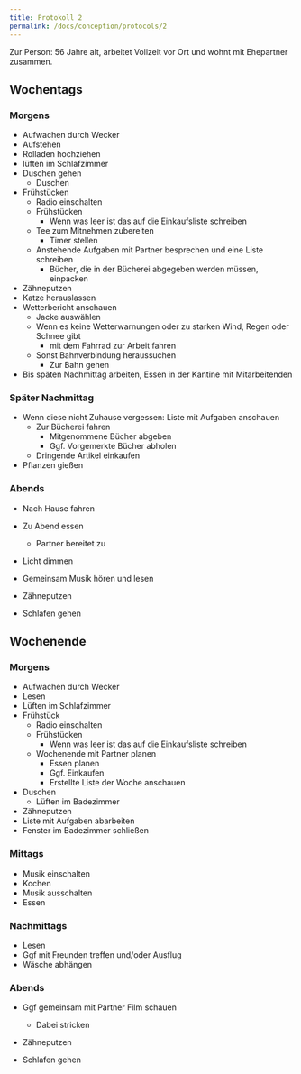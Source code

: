 ```yaml
---
title: Protokoll 2 
permalink: /docs/conception/protocols/2
---
```


Zur Person: 56 Jahre alt, arbeitet Vollzeit vor Ort und wohnt mit Ehepartner zusammen. 

## Wochentags

### Morgens

- Aufwachen durch Wecker 
- Aufstehen 
- Rolladen hochziehen
- lüften im Schlafzimmer
- Duschen gehen
    - Duschen
- Frühstücken
    - Radio einschalten
    - Frühstücken
        - Wenn was leer ist das auf die Einkaufsliste schreiben
    - Tee zum Mitnehmen zubereiten
        - Timer stellen
    - Anstehende Aufgaben mit Partner besprechen und eine Liste schreiben
        - Bücher, die in der Bücherei abgegeben werden müssen, einpacken 
- Zähneputzen
- Katze herauslassen
- Wetterbericht anschauen
    - Jacke auswählen
    - Wenn es keine Wetterwarnungen oder zu starken Wind, Regen oder Schnee gibt 
        - mit dem Fahrrad zur Arbeit fahren
    - Sonst Bahnverbindung heraussuchen
        - Zur Bahn gehen
- Bis späten Nachmittag arbeiten, Essen in der Kantine mit Mitarbeitenden

### Später Nachmittag

- Wenn diese nicht Zuhause vergessen: Liste mit Aufgaben anschauen
    - Zur Bücherei fahren
        - Mitgenommene Bücher abgeben
        - Ggf. Vorgemerkte Bücher abholen
    - Dringende Artikel einkaufen
- Pflanzen gießen

### Abends 

- Nach Hause fahren
- Zu Abend essen
    - Partner bereitet zu

- Licht dimmen
- Gemeinsam Musik hören und lesen
- Zähneputzen
- Schlafen gehen

## Wochenende

### Morgens

- Aufwachen durch Wecker 
- Lesen
- Lüften im Schlafzimmer
- Frühstück
    - Radio einschalten
    - Frühstücken
        - Wenn was leer ist das auf die Einkaufsliste schreiben
    - Wochenende mit Partner planen
        - Essen planen
        - Ggf. Einkaufen
        - Erstellte Liste der Woche anschauen
- Duschen
    - Lüften im Badezimmer
- Zähneputzen
- Liste mit Aufgaben abarbeiten
- Fenster im Badezimmer schließen

### Mittags

- Musik einschalten
- Kochen
- Musik ausschalten
- Essen

### Nachmittags 

- Lesen 
- Ggf mit Freunden treffen und/oder Ausflug
- Wäsche abhängen 

### Abends

- Ggf gemeinsam mit Partner Film schauen
    - Dabei stricken

- Zähneputzen
- Schlafen gehen
